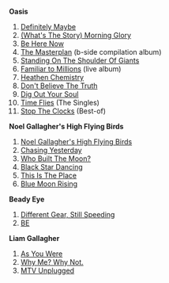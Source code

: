 **Oasis**

1. [Definitely Maybe](https://open.spotify.com/album/3F7qb5AiQdWxuMgSyQ9zyg)
2. [\(What's The Story\) Morning Glory](https://open.spotify.com/album/6EwvURY8f4Vu279jD9PuWn)
3. [Be Here Now](https://open.spotify.com/album/3uDKwFpFkpWq7dr8DtqKmc)
4. [The Masterplan](https://open.spotify.com/album/6tgQeTZ3893n3c3MvlPzi7) (b-side compilation album)
5. [Standing On The Shoulder Of Giants](https://open.spotify.com/album/290qf7Wmbr6jnAUalRDTG)
6. [Familiar to Millions](https://open.spotify.com/album/2z6HGss4TeZU0evk6UgEak) (live album)
7. [Heathen Chemistry](https://open.spotify.com/album/2xckodyvw7xfpkmnEsNK90)
8. [Don't Believe The Truth](https://open.spotify.com/album/22T7qhtH0y4X2RpL6srqwo)
9. [Dig Out Your Soul](https://open.spotify.com/album/3oLyHFulyORECPzh5ZL3uf)
10. [Time Flies](https://open.spotify.com/album/0fuAACECzGxlQL9HqZuWWT) (The Singles)
11. [Stop The Clocks](https://open.spotify.com/album/3vhtaU9N6PEBsSAFqXA4cs) (Best-of)

**Noel Gallagher's High Flying Birds**

1. [Noel Gallagher's High Flying Birds](https://open.spotify.com/album/273aUxEFkxnRu1rD8DQmR5)
2. [Chasing Yesterday](https://open.spotify.com/album/3q0XXlwGIIRA8tw5Qpj7TX)
&nbsp;
3. [Who Built The Moon?](https://open.spotify.com/album/044dVZJ6GIHy8LEK1WdDCq)
4. [Black Star Dancing](https://open.spotify.com/album/59KvTCbW9rHU0D8S7DOR10)
5. [This Is The Place](https://open.spotify.com/album/1YLHrmVYUU0eFyp56VbeRQ)
6. [Blue Moon Rising](https://open.spotify.com/track/2Xd3pf65j74rPn1tPqKJDI)

**Beady Eye**

1. [Different Gear, Still Speeding](https://open.spotify.com/album/5408WteOw8kE5SzHPBZba3)
2. [BE](https://open.spotify.com/album/2TGqciWJqA7Q2YoweroGWY)


**Liam Gallagher**

1. [As You Were](https://open.spotify.com/album/2V3WS9tlPYmscBNWHHYu9X)
2. [Why Me? Why Not.](https://open.spotify.com/album/6iInyjotj1rYpx3vbX0MxX)
3. [MTV Unplugged](https://open.spotify.com/album/3Yna0ZkmP28HOjW6TqrXWp)
